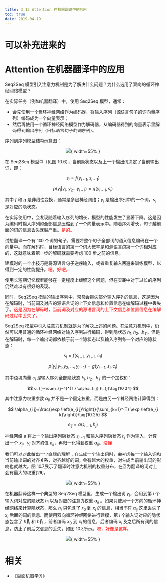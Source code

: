 ```yaml
---
title: 3.13 Attention 在机器翻译中的应用
toc: true
date: 2019-04-19
---
```

# 可以补充进来的

# Attention 在机器翻译中的应用

Seq2Seq 模型引入注意力机制是为了解决什么问题？为什么选用了双向的循环神经网络模型？

在实际任务（例如机器翻译）中，使用 Seq2Seq 模型，通常：

- 会先使用一个循环神经网络作为编码器，将输入序列（源语言句子的词向量序列）编码成为一个向量表示；
- 然后再使用一个循环神经网络模型作为解码器，从编码器得到的向量表示里解码得到输出序列（目标语言句子的词序列）。


序列到序列模型结构示意图：

<center>

![](http://images.iterate.site/blog/image/20190419/JwGCzh6CdVGU.png?imageslim){ width=55% }

</center>

在 Seq2Seq 模型中（见图 10.6），当前隐状态以及上一个输出词决定了当前输出词，即：

$$
s_{i}=f\left(y_{i-1}, s_{i-1}\right)\tag{10.20}
$$


$$
p\left(y_{i} | y_{1}, y_{2} \ldots y_{i-1}\right)=g\left(y_{i-1}, s_{i}\right)\tag{10.21}
$$


其中 $f$ 和 $g$ 是非线性变换，通常是多层神经网络；$y_i$ 是输出序列中的一个词，$s_i$ 是对应的隐状态。

在实际使用中，会发现随着输入序列的增长，模型的性能发生了显著下降。这是因为编码时输入序列的全部信息压缩到了一个向量表示中。随着序列增长，句子越前面的词的信息丢失就越严重。<span style="color:red;">是的。</span>

试想翻译一个有 100 个词的句子，需要将整个句子全部词的语义信息编码在一个向量中。而在解码时，目标语言的第一个词大概率是和源语言的第一个词相对应的，这就意味着第一步的解码就需要考虑 100 步之前的信息。

建模时的一个小技巧是将源语言句子逆序输入，或者重复输入两遍来训练模型，以得到一定的性能提升。<span style="color:red;">嗯。好吧。</span>

使用长短期记忆模型能够在一定程度上缓解这个问题，但在实践中对于过长的序列仍然难以有很好的表现。

同时，Seq2Seq 模型的输出序列中，常常会损失部分输入序列的信息，这是因为在解码时，当前词及对应的源语言词的上下文信息和位置信息在编解码过程中丢失了。<span style="color:red;">这是因为在解码时，当前词及对应的源语言词的上下文信息和位置信息在编解码过程中丢失了。</span>

Seq2Seq 模型中引入注意力机制就是为了解决上述的问题。在注意力机制中，仍然可以用普通的循环神经网络对输入序列进行编码，得到隐状态 $h_{1}, h_{2} \ldots h_{T}$。但是在解码时，每一个输出词都依赖于前一个隐状态以及输入序列每一个对应的隐状态：


$$
s_{i}=f\left(s_{i-1}, y_{i-1}, c_{i}\right)\tag{10.22}
$$

$$
p\left(y_{i} | y_{1}, y_{2}, \ldots, y_{i-1}\right)=g\left(y_{i-1}, s_{i}, c_{i}\right)\tag{10.23}
$$

其中语境向量 $c_i$ 是输入序列全部隐状态 $h_{1}, h_{2} \ldots h_{T}$ 的一个加权和：


$$
c_{i}=\sum_{j=1}^{T} \alpha_{i j} h_{j}\tag{10.24}
$$


其中注意力权重参数 $\alpha_{i j}$ 并不是一个固定权重，而是由另一个神经网络计算得到：


$$
\alpha_{i j}=\frac{\exp \left(e_{i j}\right)}{\sum_{k=1}^{T} \exp \left(e_{i k}\right)}\tag{10.25}
$$

$$
e_{i j}=a\left(s_{i-1}, h_{j}\right)\tag{10.26}
$$

神经网络 a 将上一个输出序列隐状态 $s_{i−1}$ 和输入序列隐状态 $h_j$ 作为输入，计算出一个 $x_j$，$y_i$ 对齐的值 $e_{ij}$，再归一化得到权重 $\alpha_{i j}$。<span style="color:red;">没懂</span>

我们可以对此给出一个直观的理解：在生成一个输出词时，会考虑每一个输入词和当前输出词的对齐关系，对齐越好的词，会有越大的权重，对生成当前输出词的影响也就越大。图 10.7展示了翻译时注意力机制的权重分布，在互为翻译的词对上会有最大的权重[29]。

<center>

![](http://images.iterate.site/blog/image/20190420/0EbDDKhhRuxv.png?imageslim){ width=55% }

</center>

在机器翻译这样一个典型的 Seq2Seq 模型里，生成一个输出词 $y_j$，会用到第 i 个输入词对应的隐状态 $h_i$ 以及对应的注意力权重 $\alpha_{ij}$ 。如果只使用一个方向的循环神经网络来计算隐状态，那么 $h_i$ 只包含了 $x_0$ 到 $x_i$ 的信息，相当于在 $\alpha_{ij}$ 这里丢失了 $x_i$ 后面的词的信息。而使用双向循环神经网络进行建模，第 $i$ 个输入词对应的隐状态包含了 $\overrightarrow{h}_i$ 和 $\overleftarrow{h}_i$ ，前者编码 $x_0$ 到 $x_i$ 的信息，后者编码 $x_i$ 及之后所有词的信息，防止了前后文信息的丢失，如图 10.8所示。<span style="color:red;">嗯，好像是这样。</span>

<center>

![](http://images.iterate.site/blog/image/20190420/z4BjOYXMVKOA.png?imageslim){ width=55% }

</center>




# 相关

- 《百面机器学习》
